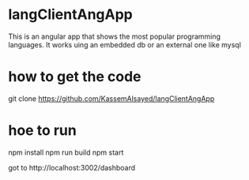 # langClientAngApp
This is an angular app that shows the most popular programming languages.
It works uing an embedded db or an external one like mysql

# how to get the code
git clone https://github.com/KassemAlsayed/langClientAngApp

# hoe to run
npm install
npm run build
npm start

got to http://localhost:3002/dashboard